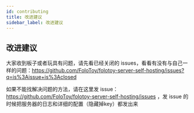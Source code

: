```yaml
---
id: contributing
title: 改进建议
sidebar_label: 改进建议
---
```


## 改进建议

大家收到板子或者玩具有问题，请先看已经关闭的 issues，看看有没有与自己一样的问题：https://github.com/FoloToy/folotoy-server-self-hosting/issues?q=is%3Aissue+is%3Aclosed

如果不能找解决问题的方法，请在这里发 issue：https://github.com/FoloToy/folotoy-server-self-hosting/issues ，发 issue 的时候把服务器的日志和详细的配置（隐藏掉key）都发出来

